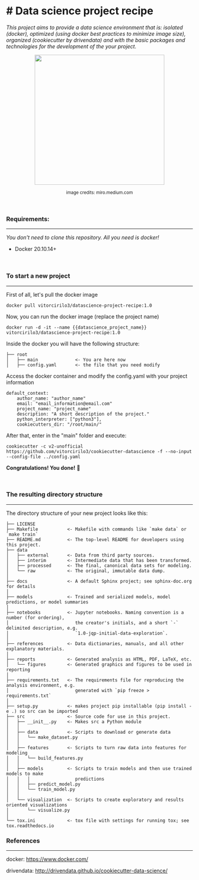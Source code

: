 # # Data science project recipe

_This project aims to provide a data science environment that is: isolated (docker), optimized (using docker best practices to minimize image size), organized (cookiecutter by drivendata) and with the basic packages and technologies for the development of the your project._

<p align="center">
  <img align="center" src="https://miro.medium.com/max/875/1*AhwtYGu-oweotEK-n7uTuA@2x.jpeg" width="350" >
</p>
<p align="center">
  <sub>image credits: miro.medium.com</sup>
</p>

&nbsp;

### Requirements:
-----------
_You don't need to clone this repository. All you need is docker!_
 - Docker 20.10.14+

&nbsp;

### To start a new project
------------

First of all, let's pull the docker image

    docker pull vitorcirilo3/datascience-project-recipe:1.0


Now, you can run the docker image (replace the project name)

    docker run -d -it --name {{datascience_project_name}} vitorcirilo3/datascience-project-recipe:1.0


Inside the docker you will have the following structure:
```
├── root
│   ├── main              <- You are here now
│   ├── config.yaml       <- the file that you need modify
```

Access the docker container and modify the config.yaml with your project information
```
default_context:
    author_name: "author_name"
    email: "email_information@email.com"
    project_name: "project_name"
    description: "A short description of the project."
    python_interpreter: ["python3"],
    cookiecutters_dir: "/root/main/"
```

After that, enter in the "main" folder and execute:

    cookiecutter -c v2-unofficial https://github.com/vitorcirilo3/cookiecutter-datascience -f --no-input --config-file ../config.yaml

**Congratulations! You done!** :vulcan_salute:

&nbsp;

### The resulting directory structure
------------

The directory structure of your new project looks like this: 

```
├── LICENSE
├── Makefile           <- Makefile with commands like `make data` or `make train`
├── README.md          <- The top-level README for developers using this project.
├── data
│   ├── external       <- Data from third party sources.
│   ├── interim        <- Intermediate data that has been transformed.
│   ├── processed      <- The final, canonical data sets for modeling.
│   └── raw            <- The original, immutable data dump.
│
├── docs               <- A default Sphinx project; see sphinx-doc.org for details
│
├── models             <- Trained and serialized models, model predictions, or model summaries
│
├── notebooks          <- Jupyter notebooks. Naming convention is a number (for ordering),
│                         the creator's initials, and a short `-` delimited description, e.g.
│                         `1.0-jqp-initial-data-exploration`.
│
├── references         <- Data dictionaries, manuals, and all other explanatory materials.
│
├── reports            <- Generated analysis as HTML, PDF, LaTeX, etc.
│   └── figures        <- Generated graphics and figures to be used in reporting
│
├── requirements.txt   <- The requirements file for reproducing the analysis environment, e.g.
│                         generated with `pip freeze > requirements.txt`
│
├── setup.py           <- makes project pip installable (pip install -e .) so src can be imported
├── src                <- Source code for use in this project.
│   ├── __init__.py    <- Makes src a Python module
│   │
│   ├── data           <- Scripts to download or generate data
│   │   └── make_dataset.py
│   │
│   ├── features       <- Scripts to turn raw data into features for modeling
│   │   └── build_features.py
│   │
│   ├── models         <- Scripts to train models and then use trained models to make
│   │   │                 predictions
│   │   ├── predict_model.py
│   │   └── train_model.py
│   │
│   └── visualization  <- Scripts to create exploratory and results oriented visualizations
│       └── visualize.py
│
└── tox.ini            <- tox file with settings for running tox; see tox.readthedocs.io
```


### References
------------
docker: https://www.docker.com/

drivendata: http://drivendata.github.io/cookiecutter-data-science/
